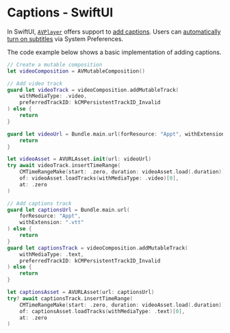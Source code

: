 # Captions - SwiftUI

In SwiftUI, [`AVPlayer`](https://developer.apple.com/documentation/avfoundation/avplayer) offers support to [add captions](https://developer.apple.com/documentation/avfoundation/media_playback_and_selection/adding_subtitles_and_alternative_audio_tracks). Users can [automatically turn on subtitles](https://support.apple.com/nl-nl/guide/iphone/iph3e2e23d1/ios) via System Preferences.

The code example below shows a basic implementation of adding captions.

```swift
// Create a mutable composition
let videoComposition = AVMutableComposition()

// Add video track
guard let videoTrack = videoComposition.addMutableTrack(
    withMediaType: .video,
    preferredTrackID: kCMPersistentTrackID_Invalid
) else {
    return
}

guard let videoUrl = Bundle.main.url(forResource: "Appt", withExtension: "mp4") else {
    return
}

let videoAsset = AVURLAsset.init(url: videoUrl)
try await videoTrack.insertTimeRange(
    CMTimeRangeMake(start: .zero, duration: videoAsset.load(.duration)),
    of: videoAsset.loadTracks(withMediaType: .video)[0],
    at: .zero
)

// Add captions track
guard let captionsUrl = Bundle.main.url(
    forResource: "Appt",
    withExtension: ".vtt"
) else {
    return
}
guard let captionsTrack = videoComposition.addMutableTrack(
    withMediaType: .text,
    preferredTrackID: kCMPersistentTrackID_Invalid
) else {
    return
}

let captionsAsset = AVURLAsset(url: captionsUrl)
try? await captionsTrack.insertTimeRange(
    CMTimeRangeMake(start: .zero, duration: videoAsset.load(.duration)),
    of: captionsAsset.loadTracks(withMediaType: .text)[0],
    at: .zero
)
```
